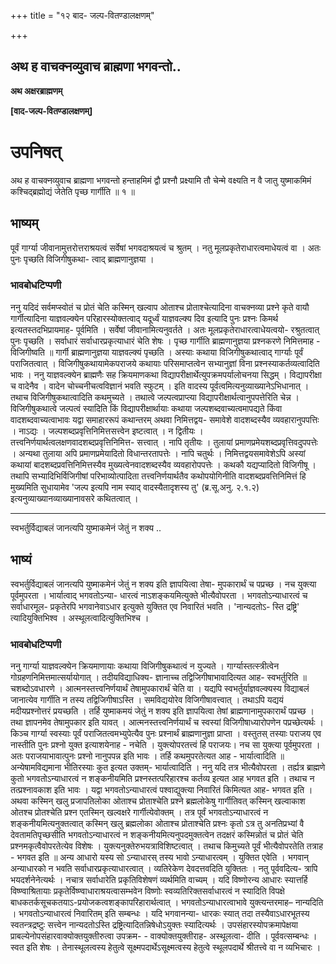 +++
title = "१२ बाद- जल्प-वितण्डालक्षणम्"

+++


## अथ ह वाचक्नव्युवाच ब्राह्मणा भगवन्तो..

**अथ अक्षरब्राह्मणम्**

**\[वाद-जल्प-वितण्डालक्षणम्\]**

# **उपनिषत्**

अथ ह वाचक्नव्युवाच ब्राह्मणा भगवन्तो हन्ताहमिमं द्वौ प्रश्नौ प्रक्ष्यामि तौ चेन्मे वक्ष्यति न वै जातु युष्माकमिमं कश्चिद्ब्रह्मोद्यं जेतेति पृच्छ गार्गीति ॥ १ ॥

## **भाष्यम्**

पूर्वं गार्ग्या जीवानामुत्तरोत्तराश्रयत्वं सर्वेषां भगवदाश्रयत्वं च श्रुतम् । नतु मूलप्रकृतेराधारत्वमाधेयत्वं वा । अतः पुनः पृच्छति विजिगीषुकथा- त्वाद् ब्राह्मणानुज्ञया ।

### **भावबोधटिप्पणी**

ननु यदिदं सर्वमप्स्वोतं च प्रोतं चेति कस्मिन् खल्वाप ओताश्च प्रोताश्चेत्यादिना वाचक्नव्या प्रश्ने कृते वायौ गार्गीत्यादिना याज्ञवल्क्येन परिहारस्योक्तत्वाद् यदूर्ध्वं याज्ञवल्क्य दिव इत्यादि पुनः प्रश्नः किमर्थ इत्यतस्तदभिप्रायमाह- पूर्वमिति । सर्वेषां जीवानामित्यनुवर्तते । अतः मूलप्रकृतेराधारत्वाधेयत्वयो- रश्रुतत्वात् पुनः पृच्छति । सर्वाधारं सर्वाधारप्रकृत्याधारं चेति शेषः । पृच्छ गार्गीति ब्राह्मणानुज्ञया प्रश्नकरणे निमित्तमाह - विजिगीष्वति ॥ गार्गी ब्राह्मणानुज्ञया याज्ञवल्क्यं पृच्छति । अस्याः कथाया विजिगीषुकथात्वाद् गार्ग्याः पूर्वं पराजितत्वात् । विजिगीषुकथायामेकपराजये कथायाः परिसमाप्तत्वेन सभ्यानुज्ञां विना प्रश्नस्याकर्तव्यत्वादिति भावः । ननु याज्ञवल्क्येन ब्राह्मणैः सह क्रियमाणकथा विद्यापरीक्षार्थेत्युपक्रमपर्यालोचनया सिद्धम् । विद्यापरीक्षा च वादेनैव । वादेन चोच्चनीचत्वविज्ञानं भवति स्फुटम् । इति वादस्य पूर्वत्वमित्यनुव्याख्यानेऽभिधानात् । तथाच विजिगीषुकथात्वादिति कथमुच्यते । तथात्वे जल्पत्वप्राप्त्या विद्यापरीक्षार्थत्वानुपपत्तेरिति चेन्न । विजिगीषुकथात्वे जल्पत्वं स्यादिति किं विद्यापरीक्षार्थायाः कथाया जल्पशब्दवाच्यत्वमापद्यते किंवा वादशब्दवाच्यत्वाभावः यद्वा समाहाररूपं कथान्तरम् अथवा निमित्तद्वय- समावेशे वादशब्दस्यैव व्यवहारानुपपत्तिः । नाऽद्यः । जल्पशब्दप्रवृत्तिनिमित्तसत्त्वेन इष्टत्वात् । न द्वितीयः । तत्त्वनिर्णयार्थत्वलक्षणवादशब्दप्रवृत्तिनिमित्त- सत्त्वात् । नापि तृतीयः । तुलायां प्रमाणप्रमेयशब्दप्रवृत्तिवदुपपत्तेः । अन्यथा तुलाया अपि प्रमाणप्रमेयादितो विधान्तरतापत्तेः । नापि चतुर्थः । निमित्तद्वयसमावेशेऽपि अस्यां कथायां बादशब्दप्रवत्तिनिमित्तस्यैव मुख्यत्वेनवादशब्दस्यैव व्यवहारोपपत्तेः । कथकौ यद्यप्यादितो विजिगीषू । तथापि सभ्यादिभिर्विजिगीषां परिभाव्योत्पादिता तत्त्वनिर्णयार्थतैव कथोपयोगिनीति वादशब्दप्रवत्तिनिमित्तं हि मुख्यमिति सुधायामेव 'जल्प इत्यपि नाम स्याद् वादस्यैतादृशस्य तु' (ब्र.सू.अनु. २.१.२) इत्यनुव्याख्यानव्याख्यानावसरे कथितत्वात् ।

------------------------------------------------------------------------

स्वभर्तुर्विद्याबलं जानत्यपि युष्माकमेनं जेतुं न शक्य ..

## **भाष्यं**

स्वभर्तुर्विद्याबलं जानत्यपि युष्माकमेनं जेतुं न शक्य इति ज्ञापयित्वा तेषा- मुपकारार्थं च पप्रच्छ । नच युक्त्या पूर्वमुपरता । भार्यात्वाद् भगवतोऽन्या- धारत्वं नाऽशङ्कयमित्युक्ते भीत्यैवोपरता । भगवतोऽन्याधारत्वं च सर्वाधारमूल- प्रकृतेरपि भगवानेवाऽधार इत्युक्ते युक्तित एव निवारितं भवति । 'नान्यदतोऽ- स्ति द्रष्ट्रि' त्यादियुक्तिभिश्व । अस्थूलत्वादित्युक्तिभिश्च ।

### **भावबोधटिप्पणी**

ननु गार्ग्या याज्ञवल्क्येन क्रियमाणायाः कथाया विजिगीषुकथात्वं न युज्यते । गार्ग्यास्तत्स्त्रीत्वेन गोग्रहणनिमित्तमात्सर्यायोगात् । तदीयविद्याधिक्य- ज्ञानाच्च तद्विजिगीषाभावादित्यत आह- स्वभर्तुरिति ॥ चशब्दोऽवधारणे । आत्मनस्तत्त्वनिर्णयार्थं तेषामुपकारार्थं चेति वा । यद्यपि स्वभर्तुर्याज्ञवल्क्यस्य विद्याबलं जानात्येव गार्गीति न तस्य तद्विजिगीषाऽस्ति । समविद्ययोरेव विजिगीषावत्त्वात् । तथाऽपि यद्ययं मदीयप्रश्नोत्तरं प्रयच्छति । तर्हि युष्माकमयं जेतुं न शक्य इति ज्ञापयित्वा तेषां ब्राह्मणानामुपकारार्थं पप्रच्छ । तथा ज्ञापनमेव तेषामुपकार इति यावत् । आत्मनस्तत्त्वनिर्णयार्थं च स्वस्यां विजिगीषाध्यारोपणेन पप्रच्छेत्यर्थः । किञ्च गार्ग्या स्वस्याः पूर्वं पराजितत्वमभ्युपेत्यैव पुनः प्रश्नार्थं ब्राह्मणानुज्ञा प्राप्ता । वस्तुतस् तस्याः पराजय एव नास्तीति पुनः प्रश्नो युक्त इत्याशयेनाह - नचेति । युक्त्योपरतत्त्वं हि पराजयः। नच सा युक्त्या पूर्वमुपरता । अतः पराजयाभावात्पुनः प्रश्नो नानुपपन्न इति भावः । तर्हि कथमुपरतेत्यत आह - भार्यात्वादिति ॥ अन्येषामविद्यमाना भीतिरस्याः कुत इत्यत उक्तम्- भार्यात्वादिति । ननु यदि तत्र भीत्यैवोपरता । तर्ह्यत्र ब्राह्मणे कुतो भगवतोऽन्याधारत्वं न शङ्कनीयमिति प्रश्नस्तत्परिहारश्च कर्तव्य इत्यत आह भगवत इति । तथाच न तत्प्रश्नावकाश इति भावः । यद्वा भगवतोऽन्याधारत्वं पश्वाद्युक्त्या निवारितं किमित्यत आह- भगवत इति । अथवा कस्मिन् खलु प्रजापतिलोका ओताश्च प्रोताश्चेति प्रश्ने ब्रह्मलोकेषु गार्गीतिवत् कस्मिन् खल्वाकाश ओतश्च प्रोतश्चेति प्रश्न एतस्मिन् खल्वक्षरे गार्गीत्येवोक्तम् । तत्र पूर्वं भगवतोऽन्याधारत्वं न शङ्कनीयमित्यनुक्तत्वात् कस्मिन् खलु ब्रह्मलोका ओताश्च प्रोताश्चेति प्रश्नः कृतो ऽत्र तु अनतिप्रभ्यां वै देवतामतिपृच्छसीति भगवतोऽन्याधारत्वं न शङ्कनीयमित्यनुपदमुक्तत्वेन तदक्षरं कस्मिन्नोतं च प्रोतं चेति प्रश्नमकृत्वैवोपरतेत्येव विशेषः । युक्त्यनुक्तेरुभयत्राविशिष्टत्वात् । तथाच किमुच्यते पूर्वं भीत्यैवोपरतेति तत्राह - भगवत इति ॥ अन्य आधारो यस्य सो ऽन्याधारस् तस्य भावो ऽन्याधारत्वम् । युक्तित एवेति । भगवान् अन्याधारको न भवति सर्वाधारप्रकृत्याधारत्वात् । व्यतिरेकेण देवदत्तवदिति युक्तितः । नतु पूर्ववदित्य- त्रापि भयदर्शनेनेत्यर्थः । नचात्र सर्वाधारेति प्रकृतिविशेषणं व्यर्थमिति वाच्यम् । यदि विष्णोरन्य आधारः स्यात्तर्हि विष्ण्वाश्रितायाः प्रकृतेर्विष्ण्वाधाराश्रयत्वासम्भवेन विष्णोः स्वव्यतिरिक्तसर्वाधारत्वं न स्यादिति विपक्षे बाधकतर्कसूचकतयाऽ-प्रयोजकत्वशङ्कापरिहारार्थत्वात् । भगवतोऽन्याधारत्वाभावे युक्त्यन्तरमाह– नान्यदिति । भगवतोऽन्याधारत्वं निवारितम् इति सम्बन्धः । यदि भगवानन्या- धारकः स्यात् तदा तस्यैवाऽधारभूतस्य स्वतन्त्रद्रष्टुः सत्त्वेन नान्यदतोऽस्ति द्रष्ट्रित्यादितन्निषेधोऽयुक्तः स्यादित्यर्थः । उपसंहारस्योपक्रमापेक्षया प्राबल्येनोपसंहारवाक्योक्तयुक्तीरुत्वा उपक्रम- - वाक्योक्तयुक्तीराह- अस्थूलत्वा- दीति । पूर्ववत्सम्बन्धः । स्वत इति शेषः । तेनास्थूलत्वस्य हेतुत्वे सूक्ष्मपदार्थेऽसूक्ष्मत्वस्य हेतुत्वे स्थूलपदार्थे श्रीतत्त्वे वा न व्यभिचारः ।

